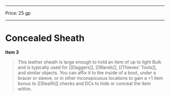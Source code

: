 
---
Price: 25 gp


---

# Concealed Sheath

**Item 3**

> This leather sheath is large enough to hold an item of up to light Bulk and is typically used for [[Daggers]], [[Wands]], [[Thieves' Tools]], and similar objects. You can affix it to the inside of a boot, under a bracer or sleeve, or in other inconspicuous locations to gain a +1 item bonus to [[Stealth]] checks and DCs to hide or conceal the item within.
